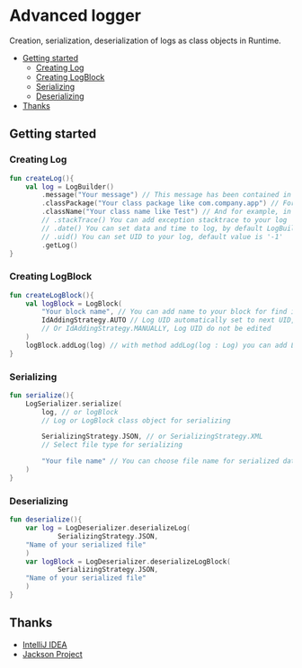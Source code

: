 # Advanced logger

Creation, serialization, deserialization of logs as class objects in Runtime.

<!-- TOC -->
* [Getting started](#getting-started)
  * [Creating Log](#creating-log)
  * [Creating LogBlock](#creating-logblock)
  * [Serializing](#serializing)
  * [Deserializing](#deserializing)
* [Thanks](#thanks)
<!-- TOC -->

## Getting started

### Creating Log

```kotlin
fun createLog(){
    val log = LogBuilder()
        .message("Your message") // This message has been contained in log
        .classPackage("Your class package like com.company.app") // For example, you have class in package com.company.app
        .className("Your class name like Test") // And for example, in com.company.app you have Test.java class
        // .stackTrace() You can add exception stacktrace to your log
        // .date() You can set data and time to log, by default LogBuilder gets LocalDateTime.now()
        // .uid() You can set UID to your log, default value is '-1'
        .getLog()
}
```

### Creating LogBlock

```kotlin
fun createLogBlock(){
    val logBlock = LogBlock(
        "Your block name", // You can add name to your block for find it in file
        IdAddingStrategy.AUTO // Log UID automatically set to next UID, started by 0
        // Or IdAddingStrategy.MANUALLY, Log UID do not be edited
    )
    logBlock.addLog(log) // with method addLog(log : Log) you can add Log to your LogBlock
}
```

### Serializing

```kotlin
fun serialize(){
    LogSerializer.serialize(
        log, // or logBlock
        // Log or LogBlock class object for serializing

        SerializingStrategy.JSON, // or SerializingStrategy.XML
        // Select file type for serializing

        "Your file name" // You can choose file name for serialized data(you don't need to specify the file extension)
    )
}
```

### Deserializing

```kotlin
fun deserialize(){
    var log = LogDeserializer.deserializeLog(
            SerializingStrategy.JSON,
    "Name of your serialized file"
    )
    var logBlock = LogDeserializer.deserializeLogBlock(
            SerializingStrategy.JSON,
    "Name of your serialized file"
    )
}
```

## Thanks

- [IntelliJ IDEA](https://www.jetbrains.com/idea/)
- [Jackson Project](https://github.com/FasterXML/jackson)
